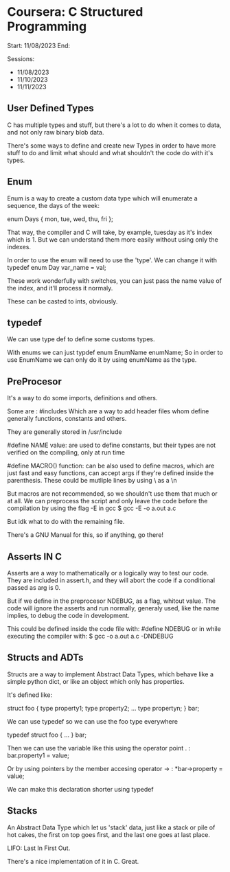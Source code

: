 # Coursera: C Structured Programming

Start: 11/08/2023
End: 

Sessions:
- 11/08/2023
- 11/10/2023
- 11/11/2023

## User Defined Types 

C has multiple types and stuff, but there's a lot to do 
when it comes to data, and not only raw binary blob data.

There's some ways to define and create new Types in order to 
have more stuff to do and limit what should and what shouldn't the code do
with it's types.

## Enum

Enum is a way to create a custom data type which will enumerate a sequence, 
the days of the week: 

enum Days { mon, tue, wed, thu, fri };

That way, the compiler and C will take, by example, tuesday as it's index which is 1.
But we can understand them more easily without using only the indexes.

In order to use the enum will need to use the 'type'. We can change it with typedef
enum Day var\_name = val;

These work wonderfully with switches, you can just pass the name value of the index, and
it'll process it normaly.

These can be casted to ints, obviously.

## typedef

We can use type def to define some customs types.

With enums we can just
typdef enum EnumName enumName;
So in order to use EnumName we can only do it by using enumName as the type.

## PreProcesor
It's a way to do some imports, definitions and others. 

Some are : #includes <lib>
Which are a way to add header files whom define generally functions, 
constants and others.

They are generally stored in /usr/include

#define NAME value: are used to define constants, 
but their types are not verified on the compiling, only at run time

#define MACRO() function: can be also used to define macros, 
which are just fast and easy functions, can accept args if they're defined inside the parenthesis.
These could be mutliple lines by using \\ as a \\n

But macros are not recommended, so we shouldn't use them that much or at all. 
We can preprocess the script and only leave the code before the compilation by using the flag -E in gcc
$ gcc -E -o a.out a.c

But idk what to do with the remaining file.

There's a GNU Manual for this, so if anything, go there!

## Asserts IN C

Asserts are a way to mathematically or a logically way to test our code. 
They are included in assert.h, and they will abort the code if a conditional passed as arg
is 0.

But if we define in the preprocesor NDEBUG, as a flag, whitout value. The code will ignore the 
asserts and run normally, generaly used, like the name implies, to debug the code in development.

This could be defined inside the code file with:
#define NDEBUG
or in while executing the compiler with:
$ gcc -o a.out a.c -DNDEBUG

## Structs and ADTs

Structs are a way to implement Abstract Data Types, which behave like a simple python dict, or like an object
which only has properties.

It's defined like:

struct foo {
	type property1;
	type property2;
	...
	type propertyn;
} bar;

We can use typedef so we can use the foo type everywhere

typedef struct foo { 
	... 
} bar;

Then we can use the variable like this using the operator point  .  :
bar.property1 = value;

Or by using pointers by the member accesing operator  ->  :
\*bar\-\>property = value;

We can make this declaration shorter using typedef

## Stacks

An Abstract Data Type which let us 'stack' data, just like a stack or pile of hot cakes, 
the first on top goes first, and the last one goes at last place.

LIFO: Last In First Out.

There's a nice implementation of it in C. Great.
